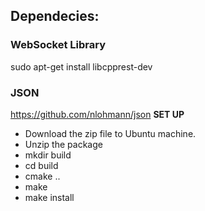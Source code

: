 ## Dependecies:

### WebSocket Library
sudo apt-get install libcpprest-dev

### JSON
https://github.com/nlohmann/json
**SET UP**
  - Download the zip file to Ubuntu machine.
  - Unzip the package
  - mkdir build
  - cd build
  - cmake ..
  - make
  - make install
